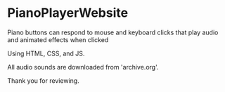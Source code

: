 # PianoPlayerWebsite
Piano buttons can respond to mouse and keyboard clicks that play audio and animated effects when clicked

Using HTML, CSS, and JS.

All audio sounds are downloaded from 'archive.org'.

Thank you for reviewing.
